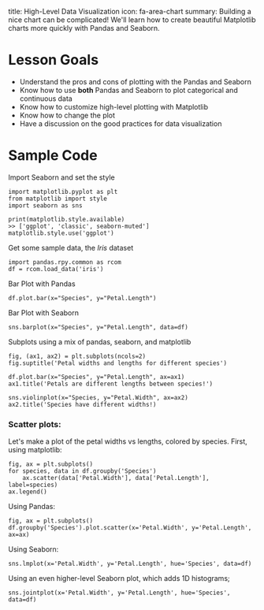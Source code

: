 title: High-Level Data Visualization
icon: fa-area-chart
summary: Building a nice chart can be complicated! We'll learn how to create beautiful Matplotlib charts more quickly with Pandas and Seaborn.


# Lesson Goals

  - Understand the pros and cons of plotting with the Pandas and Seaborn
  - Know how to use **both** Pandas and Seaborn to plot categorical and continuous data
  - Know how to customize high-level plotting with Matplotlib
  - Know how to change the plot
  - Have a discussion on the good practices for data visualization


# Sample Code

Import Seaborn and set the style

    import matplotlib.pyplot as plt
    from matplotlib import style
    import seaborn as sns

    print(matplotlib.style.available)
    >> ['ggplot', 'classic', seaborn-muted']
    matplotlib.style.use('ggplot')

Get some sample data, the *Iris* dataset

    import pandas.rpy.common as rcom
    df = rcom.load_data('iris')

Bar Plot with Pandas

    df.plot.bar(x="Species", y="Petal.Length")

Bar Plot with Seaborn

    sns.barplot(x="Species", y="Petal.Length", data=df)

Subplots using a mix of pandas, seaborn, and matplotlib

    fig, (ax1, ax2) = plt.subplots(ncols=2)
    fig.suptitle('Petal widths and lengths for different species')

    df.plot.bar(x="Species", y="Petal.Length", ax=ax1)
    ax1.title('Petals are different lengths between species!')

    sns.violinplot(x="Species, y="Petal.Width", ax=ax2)
    ax2.title('Species have different widths!)


### Scatter plots:

Let's make a plot of the petal widths vs lengths, colored by species.  First, using matplotlib:

    fig, ax = plt.subplots()
    for species, data in df.groupby('Species')
        ax.scatter(data['Petal.Width'], data['Petal.Length'], label=species)
    ax.legend()

Using Pandas:

    fig, ax = plt.subplots()
    df.groupby('Species').plot.scatter(x='Petal.Width', y='Petal.Length', ax=ax)

Using Seaborn:

    sns.lmplot(x='Petal.Width', y='Petal.Length', hue='Species', data=df)

Using an even higher-level Seaborn plot, which adds 1D histograms;

    sns.jointplot(x='Petal.Width', y='Petal.Length', hue='Species', data=df)